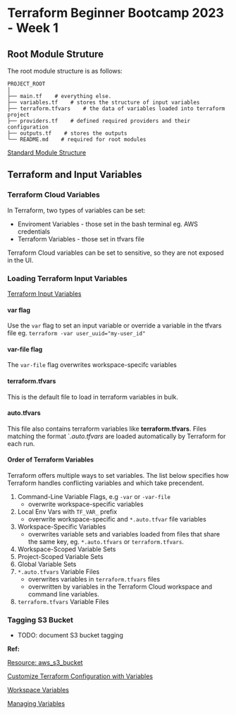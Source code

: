 # Terraform Beginner Bootcamp 2023 - Week 1

## Root Module Struture

The root module structure is as follows:

```
PROJECT_ROOT
│
├── main.tf    # everything else.
├── variables.tf    # stores the structure of input variables
├── terraform.tfvars    # the data of variables loaded into terraform project
├── providers.tf    # defined required providers and their configuration
├── outputs.tf    # stores the outputs
└── README.md    # required for root modules
```



  [Standard Module Structure](https://developer.hashicorp.com/terraform/language/modules/develop/structure)

## Terraform and Input Variables

### Terraform Cloud Variables

In Terraform, two types of variables can be set:
  - Enviroment Variables - those set in the bash terminal eg. AWS credentials
  - Terraform Variables - those set in tfvars file


Terraform Cloud variables can be set to sensitive, so they are not exposed in the UI.

### Loading Terraform Input Variables

[Terraform Input Variables](https://developer.hashicorp.com/terraform/language/values/variables)

#### var flag

Use the `var` flag to set an input variable or override a variable in the tfvars file eg. `terraform -var user_uuid="my-user_id"`

#### var-file flag

The `var-file` flag overwrites workspace-specifc variables

#### terraform.tfvars

This is the default file to load in terraform variables in bulk. 

#### auto.tfvars

This file also contains terraform variables like **terraform.tfvars**. Files matching the format `*.auto.tfvars* are loaded automatically by Terraform for each run.

#### Order of Terraform Variables

Terraform offers multiple ways to set variables. The list below specifies how Terraform handles conflicting variables and which take precendent.

  1. Command-Line Variable Flags, e.g `-var` or `-var-file`
     - overwrite workspace-specific variables
  3. Local Env Vars with `TF_VAR_` prefix
     - overwrite workspace-specific and `*.auto.tfvar` file variables
  4. Workspace-Specific Variables
     - overwrites variable sets and variables loaded from files that share the same key, eg.                 `*.auto.tfvars` or `terraform.tfvars`.
  6. Workspace-Scoped Variable Sets
  7. Project-Scoped Variable Sets
  8. Global Variable Sets
  9. `*.auto.tfvars` Variable Files
      - overwrites variables in `terraform.tfvars` files
      - overwritten by variables in the Terraform Cloud workspace and command line variables.
  11. `terraform.tfvars` Variable Files

### Tagging S3 Bucket

- TODO: document S3 bucket tagging

**Ref:**

[Resource: aws_s3_bucket](https://registry.terraform.io/providers/hashicorp/aws/latest/docs/resources/s3_bucket)

[Customize Terraform Configuration with Variables](https://developer.hashicorp.com/terraform/tutorials/configuration-language/variables)

[Workspace Variables](https://developer.hashicorp.com/terraform/cloud-docs/workspaces/variables#precedence)

[Managing Variables](https://developer.hashicorp.com/terraform/cloud-docs/workspaces/variables/managing-variables#overwrite-variable-sets)

